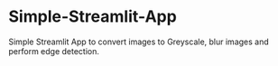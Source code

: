 # Simple-Streamlit-App
Simple Streamlit App to convert images to Greyscale, blur images and perform edge detection.
